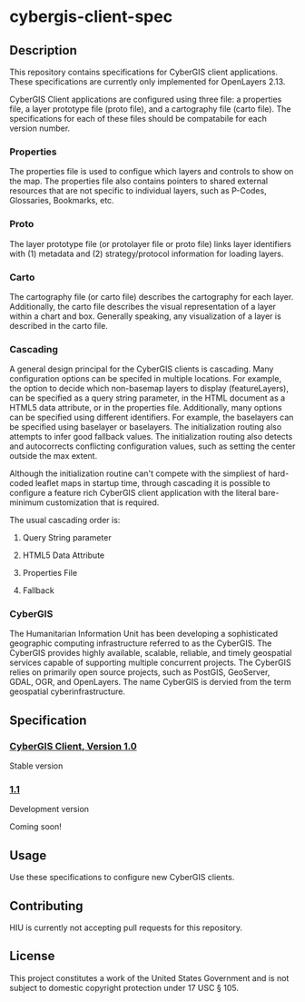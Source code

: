 cybergis-client-spec
================

## Description

This repository contains specifications for CyberGIS client applications.  These specifications are currently only implemented for OpenLayers 2.13.

CyberGIS Client applications are configured using three file: a properties file, a layer prototype file (proto file), and a cartography file (carto file). The specifications for each of these files should be compatabile for each version number.

### Properties

The properties file is used to configue which layers and controls to show on the map.  The properties file also contains pointers to shared external resources that are not specific to individual layers, such as P-Codes, Glossaries, Bookmarks, etc. 

### Proto

The layer prototype file (or protolayer file or proto file) links layer identifiers with (1) metadata and (2) strategy/protocol information for loading layers.

### Carto

The cartography file (or carto file) describes the cartography for each layer.  Additionally, the carto file describes the visual representation of a layer within a chart and box.  Generally speaking, any visualization of a layer is described in the carto file.

### Cascading

A general design principal for the CyberGIS clients is cascading.  Many configuration options can be specifed in multiple locations.  For example, the option to decide which non-basemap layers to display (featureLayers), can be specified as a query string parameter, in the HTML document as a HTML5 data attribute, or in the properties file.  Additionally, many options can be specified using different identifiers.  For example, the baselayers can be specified using baselayer or baselayers.  The initialization routing also attempts to infer good fallback values.  The initialization routing also detects and autocorrects conflicting configuration values, such as setting the center outside the max extent.

Although the initialization routine can't compete with the simpliest of hard-coded leaflet maps in startup time, through cascading it is possible to configure a feature rich CyberGIS client application with the literal bare-minimum customization that is required.

The usual cascading order is:

1.  Query String parameter

2.  HTML5 Data Attribute

3.  Properties File

4.  Fallback

### CyberGIS
The Humanitarian Information Unit has been developing a sophisticated geographic computing infrastructure referred to as the CyberGIS. The CyberGIS provides highly available, scalable, reliable, and timely geospatial services capable of supporting multiple concurrent projects.  The CyberGIS relies on primarily open source projects, such as PostGIS, GeoServer, GDAL, OGR, and OpenLayers.  The name CyberGIS is dervied from the term geospatial cyberinfrastructure.

## Specification

### [CyberGIS Client, Version 1.0](https://github.com/state-hiu/cybergis-client-spec/blob/master/1.0/)

Stable version

### [1.1](https://github.com/state-hiu/cybergis-client-spec/blob/master/1.1/)

Development version

Coming soon!

## Usage

Use these specifications to configure new CyberGIS clients.

## Contributing

HIU is currently not accepting pull requests for this repository.

## License
This project constitutes a work of the United States Government and is not subject to domestic copyright protection under 17 USC § 105.
